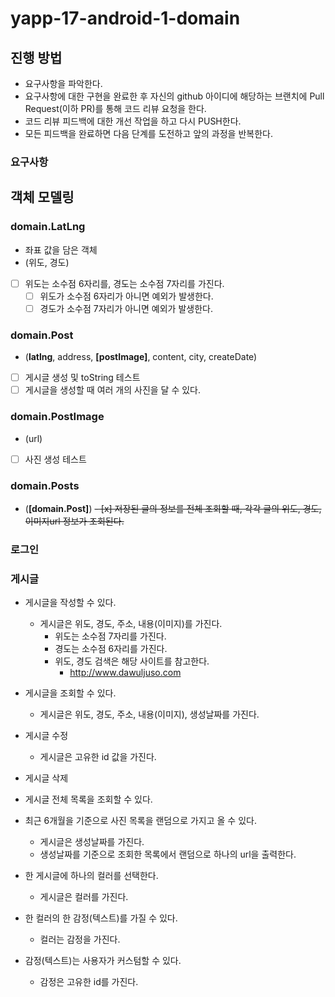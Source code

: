 # yapp-17-android-1-domain
## 진행 방법
* 요구사항을 파악한다.
* 요구사항에 대한 구현을 완료한 후 자신의 github 아이디에 해당하는 브랜치에 Pull Request(이하 PR)를 통해 코드 리뷰 요청을 한다.
* 코드 리뷰 피드백에 대한 개선 작업을 하고 다시 PUSH한다.
* 모든 피드백을 완료하면 다음 단계를 도전하고 앞의 과정을 반복한다.

### 요구사항

## 객체 모델링

### domain.LatLng

- 좌표 값을 담은 객체
- (위도, 경도)
- [ ] 위도는 소수점 6자리를, 경도는 소수점 7자리를 가진다.
    - [ ] 위도가 소수점 6자리가 아니면 예외가 발생한다.
    - [ ] 경도가 소수점 7자리가 아니면 예외가 발생한다.

### domain.Post

- (__latlng__, address, __[postImage]__, content, city, createDate) 
- [ ] 게시글 생성 및 toString 테스트
- [ ] 게시글을 생성할 때 여러 개의 사진을 달 수 있다.

### domain.PostImage

- (url)
- [ ] 사진 생성 테스트

### domain.Posts

- (__[domain.Post]__)
~~- [x] 저장된 글의 정보를 전체 조회할 때, 각각 글의 위도, 경도, 이미지url 정보가 조회된다.~~


### 로그인

### 게시글
- 게시글을 작성할 수 있다.
  - 게시글은 위도, 경도, 주소, 내용(이미지)를 가진다.
    - 위도는 소수점 7자리를 가진다.
    - 경도는 소수점 6자리를 가진다.
    - 위도, 경도 검색은 해당 사이트를 참고한다.
      - http://www.dawuljuso.com

- 게시글을 조회할 수 있다.
  - 게시글은 위도, 경도, 주소, 내용(이미지), 생성날짜를 가진다.
- 게시글 수정
  - 게시글은 고유한 id 값을 가진다.
- 게시글 삭제
- 게시글 전체 목록을 조회할 수 있다.

- 최근 6개월을 기준으로 사진 목록을 랜덤으로 가지고 올 수 있다.
  - 게시글은 생성날짜를 가진다.
  - 생성날짜를 기준으로 조회한 목록에서 랜덤으로 하나의 url을 출력한다.
  
- 한 게시글에 하나의 컬러를 선택한다.
  - 게시글은 컬러를 가진다.
- 한 컬러의 한 감정(텍스트)를 가질 수 있다.
  - 컬러는 감정을 가진다.
- 감정(텍스트)는 사용자가 커스텀할 수 있다.
  - 감정은 고유한 id를 가진다.
  
